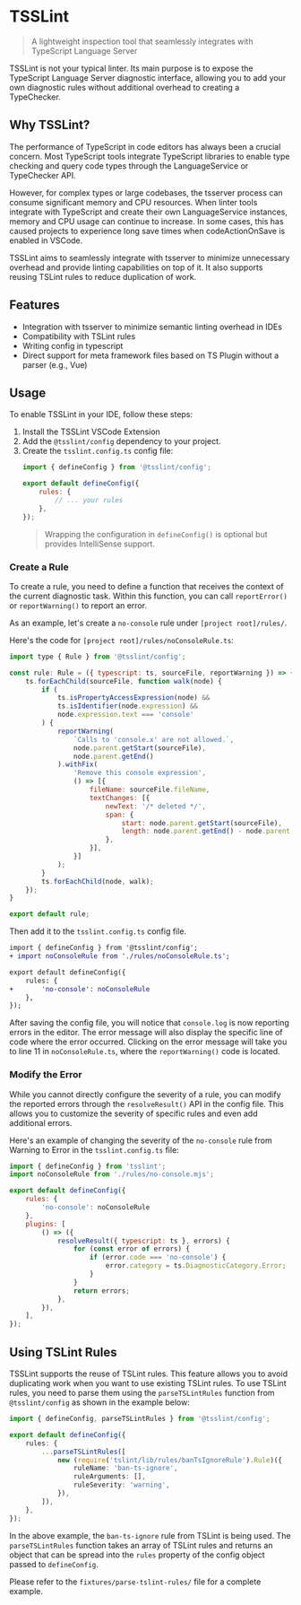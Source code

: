 # TSSLint

> A lightweight inspection tool that seamlessly integrates with TypeScript Language Server

TSSLint is not your typical linter. Its main purpose is to expose the TypeScript Language Server diagnostic interface, allowing you to add your own diagnostic rules without additional overhead to creating a TypeChecker.

## Why TSSLint?

The performance of TypeScript in code editors has always been a crucial concern. Most TypeScript tools integrate TypeScript libraries to enable type checking and query code types through the LanguageService or TypeChecker API.

However, for complex types or large codebases, the tsserver process can consume significant memory and CPU resources. When linter tools integrate with TypeScript and create their own LanguageService instances, memory and CPU usage can continue to increase. In some cases, this has caused projects to experience long save times when codeActionOnSave is enabled in VSCode.

TSSLint aims to seamlessly integrate with tsserver to minimize unnecessary overhead and provide linting capabilities on top of it. It also supports reusing TSLint rules to reduce duplication of work.

## Features

- Integration with tsserver to minimize semantic linting overhead in IDEs
- Compatibility with TSLint rules
- Writing config in typescript
- Direct support for meta framework files based on TS Plugin without a parser (e.g., Vue)

## Usage

To enable TSSLint in your IDE, follow these steps:

1. Install the TSSLint VSCode Extension
2. Add the `@tsslint/config` dependency to your project.
3. Create the `tsslint.config.ts` config file:
	```js
	import { defineConfig } from '@tsslint/config';

	export default defineConfig({
		rules: {
			// ... your rules
		},
	});
	```
	> Wrapping the configuration in `defineConfig()` is optional but provides IntelliSense support.

### Create a Rule

To create a rule, you need to define a function that receives the context of the current diagnostic task. Within this function, you can call `reportError()` or `reportWarning()` to report an error.

As an example, let's create a `no-console` rule under `[project root]/rules/`.

Here's the code for `[project root]/rules/noConsoleRule.ts`:

```js
import type { Rule } from '@tsslint/config';

const rule: Rule = ({ typescript: ts, sourceFile, reportWarning }) => {
	ts.forEachChild(sourceFile, function walk(node) {
		if (
			ts.isPropertyAccessExpression(node) &&
			ts.isIdentifier(node.expression) &&
			node.expression.text === 'console'
		) {
			reportWarning(
				`Calls to 'console.x' are not allowed.`,
				node.parent.getStart(sourceFile),
				node.parent.getEnd()
			).withFix(
				'Remove this console expression',
				() => [{
					fileName: sourceFile.fileName,
					textChanges: [{
						newText: '/* deleted */',
						span: {
							start: node.parent.getStart(sourceFile),
							length: node.parent.getEnd() - node.parent.getStart(sourceFile),
						},
					}],
				}]
			);
		}
		ts.forEachChild(node, walk);
	});
}

export default rule;
```

Then add it to the `tsslint.config.ts` config file.

```diff
import { defineConfig } from '@tsslint/config';
+ import noConsoleRule from './rules/noConsoleRule.ts';

export default defineConfig({
	rules: {
+ 		'no-console': noConsoleRule
	},
});
```

After saving the config file, you will notice that `console.log` is now reporting errors in the editor. The error message will also display the specific line of code where the error occurred. Clicking on the error message will take you to line 11 in `noConsoleRule.ts`, where the `reportWarning()` code is located.

### Modify the Error

While you cannot directly configure the severity of a rule, you can modify the reported errors through the `resolveResult()` API in the config file. This allows you to customize the severity of specific rules and even add additional errors.

Here's an example of changing the severity of the `no-console` rule from Warning to Error in the `tsslint.config.ts` file:

```js
import { defineConfig } from 'tsslint';
import noConsoleRule from './rules/no-console.mjs';

export default defineConfig({
	rules: {
		'no-console': noConsoleRule
	},
	plugins: [
		() => ({
			resolveResult({ typescript: ts }, errors) {
				for (const error of errors) {
					if (error.code === 'no-console') {
						error.category = ts.DiagnosticCategory.Error;
					}
				}
				return errors;
			},
		}),
	],
});
```

## Using TSLint Rules

TSSLint supports the reuse of TSLint rules. This feature allows you to avoid duplicating work when you want to use existing TSLint rules. To use TSLint rules, you need to parse them using the `parseTSLintRules` function from `@tsslint/config` as shown in the example below:

```typescript
import { defineConfig, parseTSLintRules } from '@tsslint/config';

export default defineConfig({
	rules: {
		...parseTSLintRules([
			new (require('tslint/lib/rules/banTsIgnoreRule').Rule)({
				ruleName: 'ban-ts-ignore',
				ruleArguments: [],
				ruleSeverity: 'warning',
			}),
		]),
	},
});
```

In the above example, the `ban-ts-ignore` rule from TSLint is being used. The `parseTSLintRules` function takes an array of TSLint rules and returns an object that can be spread into the `rules` property of the config object passed to `defineConfig`.

Please refer to the `fixtures/parse-tslint-rules/` file for a complete example.
